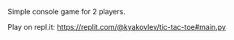 Simple console game for 2 players.

Play on repl.it: https://replit.com/@kyakovlev/tic-tac-toe#main.py

